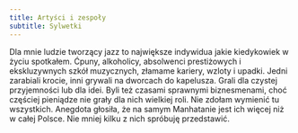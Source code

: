```yaml
---
title: Artyści i zespoły
subtitle: Sylwetki
---
```

Dla mnie ludzie tworzący jazz to największe indywidua jakie kiedykowiek w życiu spotkałem.
Ćpuny, alkoholicy, absolwenci prestiżowych i ekskluzywnych szkół muzycznych, złamame kariery, wzloty i upadki.
Jedni zarabiali krocie, inni grywali na dworcach do kapelusza. Grali dla czystej przyjemności lub dla idei.
Byli też czasami sprawnymi biznesmenami, choć częściej pieniądze nie grały dla nich wielkiej roli. Nie zdołam wymienić tu wszystkich. Anegdota głosiła, że na samym Manhatanie jest ich więcej niż w całej Polsce.
Nie mniej kilku z nich spróbuję przedstawić.